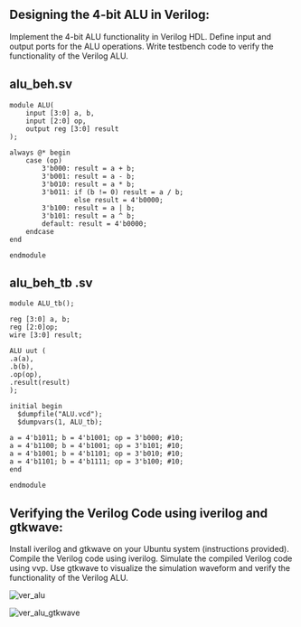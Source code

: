 ## Designing the 4-bit ALU in Verilog:

Implement the 4-bit ALU functionality in Verilog HDL.
Define input and output ports for the ALU operations.
Write testbench code to verify the functionality of the Verilog ALU.

## alu_beh.sv

```
module ALU(
    input [3:0] a, b,
    input [2:0] op,
    output reg [3:0] result
);

always @* begin
    case (op)
        3'b000: result = a + b;
        3'b001: result = a - b;
        3'b010: result = a * b;
        3'b011: if (b != 0) result = a / b;
                else result = 4'b0000;
        3'b100: result = a | b;
        3'b101: result = a ^ b;
        default: result = 4'b0000;
    endcase
end

endmodule
```
## alu_beh_tb .sv

```
module ALU_tb();

reg [3:0] a, b;
reg [2:0]op;
wire [3:0] result; 

ALU uut (
.a(a),
.b(b),
.op(op),
.result(result)
);

initial begin
  $dumpfile("ALU.vcd");
  $dumpvars(1, ALU_tb);

a = 4'b1011; b = 4'b1001; op = 3'b000; #10;
a = 4'b1100; b = 4'b1001; op = 3'b101; #10;
a = 4'b1001; b = 4'b1101; op = 3'b010; #10;
a = 4'b1101; b = 4'b1111; op = 3'b100; #10;
end

endmodule
```
## Verifying the Verilog Code using iverilog and gtkwave:

Install iverilog and gtkwave on your Ubuntu system (instructions provided).
Compile the Verilog code using iverilog.
Simulate the compiled Verilog code using vvp.
Use gtkwave to visualize the simulation waveform and verify the functionality of the Verilog ALU.

![ver_alu](https://github.com/LRAJA33/RISCV-HDP/assets/105126037/66054a2e-01e1-4cb0-86c8-58f3325fd08f)

![ver_alu_gtkwave](https://github.com/LRAJA33/RISCV-HDP/assets/105126037/b14ec1aa-fadf-4c84-ba3c-d5f83e41858e)

